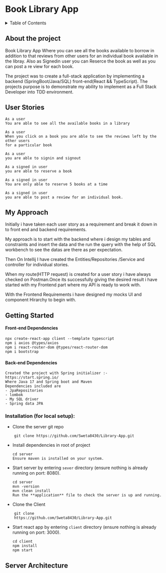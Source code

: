 # Book Library App

<details>
  <summary>Table of Contents</summary>
  <ol>
    <li><a href="#about-the-project">About The Project</a></li>
    <li><a href="#user-stories">User Stories</a></li>
    <li><a href="#myapproach">My Approach</a></li>
    <li><a href="#getting-started">Getting Started</a></li>
    <li><a href="#server">Server Architecture</a></li>
    <li><a href="#problem-statements">Problem Statements</a></li>
    <li><a href="#project-review-and-roadmap">Project Review and Roadmap</a></li>
  </ol>
</details>

## About the project
Book Library App Where you can see all the books available to borrow in addition to that reviews from other users for an individual book available in the libray. Also as Signedin user you can Reserce the book as well as you can post a re view for each book.

The project was to create a full-stack application by implementing a backend (SpringBoot/Java/SQL) front-end(React && TypeScript). The projects purpose is to demonstrate my ability to implement as a Full Stack Developer into TDD environment.

## User Stories

```
As a user 
You are able to see all the available books in a library

As a user 
When you click on a book you are able to see the reviews left by the other users 
for a particular book

As a user
you are able to signin and signout

As a signed in user
you are able to reserve a book

As a signed in user
You are only able to reserve 5 books at a time

As a signed in user
you are able to post a review for an individual book.
```
## My Approach

Initially i have taken each user story as a requirement and break it down in to front end and backend requirements.

My approach is to start with the backend where i design my tables and constraints and insert the data and the run the query with the help of SQL workbench to see the datas are there as per expectation.

Then On Intellij I have created the Entities/Repositories /Service and controller for individual stories.

When my route(HTTP request) is created for a user story i have always checked on Postman.Once its successfully giving the desired result i have started with my Frontend part where my API is ready to work with.

With the Frontend Requirements i have designed my mocks UI and component Hirarchy to begin with.

## Getting Started

#### Front-end Dependencies

```
npx create-react-app client --template typescript
npm i axios @types/axios
npm i react-router-dom @types/react-router-dom
npm i bootstrap
```

#### Back-end Dependencies

```
Created the project with Spring initializer :- https://start.spring.io/
Where Java 17 and Spring boot and Maven
Dependencies included are
- JpaRepositories
- lombok
- My SQL driver
- Spring data JPA
```

### Installation (for local setup):

- Clone the server git repo

```
    git clone https://github.com/Sweta8430/Library-App.git
```

- Install dependencies in root of project

  ```
  cd server
  Ensure maven is installed on your system.
  ```

- Start server by entering `sever` directory (ensure nothing is already running on port: 8080).
  ```
  cd server
  mvn -version
  mvn clean install
  Run the **application** file to check the server is up and running.
  ```

- Clone the Client

```
    git clone
    https://github.com/Sweta8430/Library-App.git
```

- Start react app by entering `client` directory (ensure nothing is already running on port: 3000).

  ```
  cd client
  npm install
  npm start
  ```
## Server Architecture
